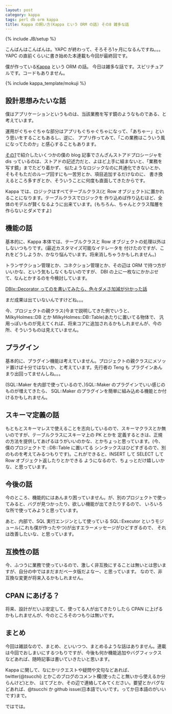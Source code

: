 ```yaml
---
layout: post
category: kappa
tags: perl db orm kappa
title: Kappa の飼い方(Kappa という ORM の話) その8 雑多な話
---
```

{% include JB/setup %}

こんばんはこんばんは。YAPC が終わって、そろそろ1ヶ月になるんですね。。。
YAPC の直前くらいに書き始めた本連載も今回が最終回です。

僕が作っている[Kappa](https://github.com/tsucchi/p5-Kappa) という ORM の話。
今日は雑多な話です。スピリチュアルです。コードもありません。

{% include kappa_template/mokuji %}

## 設計思想みたいな話
僕はアプリケーションというものは、当該業務を写す鏡のようなものである、と考えています。

運用がぐちゃぐちゃな部分はアプリもぐちゃぐちゃになって、「あちゃー」という思いをすることもあるし、逆に、
アプリ作ってみて、「この業務はこういう風になってたのか」と感心することもあります。

[その1](/kappa/2012/09/15/kappa_background)で紹介したいくつかの僕の blog 記事でさんざんストアドプロシージャを
dis っているのは、ストアドの記述力だと、よほど上手に組まないと、「業務を写す鏡」までたどり着かず、
似たようなロジックなのに共通化できないとか、そもそもただのループ回すにも一苦労とか、項目追加するだけなのに、
書き換えるところ多すぎとか、そういうことに何度も直面してきたからです。

Kappa では、ロジックはすべてテーブルクラス(と Row オブジェクト)に置かれることになります。テーブルクラスでロジックを
作り込めば作り込むほど、全体のモデルが賢くなるように出来ています。(もちろん、ちゃんとクラス階層を作らないとダメですよ)

## 機能の話
基本的に、Kappa 本体では、テーブルクラスと Row オブジェクトの処理以外はしないつもりです。(最近カスタマイズ可能なイテレータを
付けたのですが、これをどうしようか、かなり悩んでいます。将来消しちゃうかもしれません。)

トランザクション管理とか、コネクション管理とか、その辺は ORM で持つ方がいいかな、という気もしなくもないのですが、
DBI の上に一枚なにかかぶせて、なんとかするのを今検討しています。

[DBIx::Decorator ってのを書いてみたら、色々ダメさ加減が分かった話](/db/2012/10/04/dbix_decorator)

まだ成果は出ていないんですけどね。。。

今、プロジェクトの親クラス(今まで説明してきた例でいうと、MilkyHolmes::DB とか MilkyHolmes::DB::Table)あたりに置いてる物体で、
汎用っぽいものが見えてくれば、将来コアに追加されるかもしれませんが、今の所、そういうものは見えていません。

## プラグイン
基本的に、プラグイン機能は考えていません。プロジェクトの親クラスにメソッド置けば十分ではないか、と考えています。先行者の Teng も
プラグインあんまり出回ってませんしね。。。

(SQL::Maker を内部で使っているので、)SQL::Maker のプラグインでいい感じのものが増えてきたら、
SQL::Maker のプラグインを簡単に組み込める機能とか付けるかもしれません。

## スキーマ定義の話
もともとスキーマレスで使えることを志向しているので、スキーマクラスとか無いのですが、テーブルクラスにスキーマ上の PK とかを
定義するときは、正規の方法を提供してあげるほうがいいのかな、とかちょっと思っています。(今、僕のプロジェクトで ::DB::Table に置いてる
シンタックスはひどすぎるので、別のものを考えてみるつもりです)。これができると、INSERT して SELECT して Row オブジェクト返したりとかできる
ようになるので、ちょっとだけ嬉しいかな、と思っています。

## 今後の話
今のところ、機能的にはあんまり困っていません。が、別のプロジェクトで使ってみると、バグが見つかったり、欲しい機能が出てきたりするので、
いろいろな所で使ってみようと思っています。

あと、内部で、SQL 実行エンジンとして使っている SQL::Executor というモジュール(これも僕が作ったやつ)が出すエラーメッセージがひどすぎるので、
それは改善したいな、と思っています。

## 互換性の話
今、ふつうに業務で使っているので、激しく非互換にすることは無いとは思いますが、自分の中ではまだまだベータ版だよなー、と思っています。
なので、非互換な変更が将来入るかもしれません。

## CPAN にあげる？
将来、設計がだいぶ安定して、使ってる人が出てきたりしたら CPAN に上げるかもしれませんが、今のところそのつもりは無いです。

## まとめ
今回は雑談なので、まとめ、といいつつ、まとめるような話はありません。連載は今回でおしまいにするつもりですが、今後も何か機能追加やバグフィックス
などあれば、随時記事は書いていきたいと思います。

Kappa に関して、なにかリクエストや疑問や文句などあれば、twitter(@tsucchi) とかこのブログのコメント欄(使ったこと無いから使えるか分らんけど)とか、
はてブとか、その辺で連絡してみてください。要望とかバグなどあれば、@tsucchi か github issue(日本語でいいです。ってか日本語のがいいです)まで。

ではでは。

